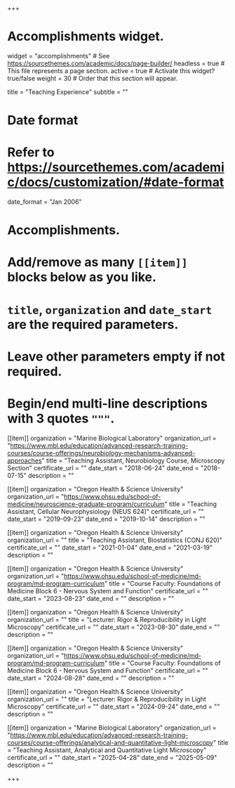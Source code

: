 +++
# Accomplishments widget.
widget = "accomplishments"  # See https://sourcethemes.com/academic/docs/page-builder/
headless = true  # This file represents a page section.
active = true  # Activate this widget? true/false
weight = 30  # Order that this section will appear.

title = "Teaching Experience"
subtitle = ""

# Date format
#   Refer to https://sourcethemes.com/academic/docs/customization/#date-format
date_format = "Jan 2006"

# Accomplishments.
#   Add/remove as many `[[item]]` blocks below as you like.
#   `title`, `organization` and `date_start` are the required parameters.
#   Leave other parameters empty if not required.
#   Begin/end multi-line descriptions with 3 quotes `"""`.


[[item]]
  organization = "Marine Biological Laboratory"
  organization_url = "https://www.mbl.edu/education/advanced-research-training-courses/course-offerings/neurobiology-mechanisms-advanced-approaches"
  title = "Teaching Assistant, Neurobiology Course, Microscopy Section"
  certificate_url = ""
  date_start = "2018-06-24"
  date_end = "2018-07-15"
  description = ""
  
[[item]]
  organization = "Oregon Health & Science University"
  organization_url = "https://www.ohsu.edu/school-of-medicine/neuroscience-graduate-program/curriculum"
  title = "Teaching Assistant, Cellular Neurophysiology (NEUS 624)"
  certificate_url = ""
  date_start = "2019-09-23"
  date_end = "2019-10-14"
  description = ""
  
  
[[item]]
  organization = "Oregon Health & Science University"
  organization_url = ""
  title = "Teaching Assistant, Biostatistics (CONJ 620)"
  certificate_url = ""
  date_start = "2021-01-04"
  date_end = "2021-03-19"
  description = ""  
  
[[item]]
  organization = "Oregon Health & Science University"
  organization_url = "https://www.ohsu.edu/school-of-medicine/md-program/md-program-curriculum"
  title = "Course Faculty: Foundations of Medicine Block 6 - Nervous System and Function"
  certificate_url = ""
  date_start = "2023-08-23"
  date_end = ""
  description = ""
  
[[item]]
  organization = "Oregon Health & Science University"
  organization_url = ""
  title = "Lecturer: Rigor & Reproducibility in Light Microscopy"
  certificate_url = ""
  date_start = "2023-08-30"
  date_end = ""
  description = ""
  
[[item]]
  organization = "Oregon Health & Science University"
  organization_url = "https://www.ohsu.edu/school-of-medicine/md-program/md-program-curriculum"
  title = "Course Faculty: Foundations of Medicine Block 6 - Nervous System and Function"
  certificate_url = ""
  date_start = "2024-08-28"
  date_end = ""
  description = ""
  
[[item]]
  organization = "Oregon Health & Science University"
  organization_url = ""
  title = "Lecturer: Rigor & Reproducibility in Light Microscopy"
  certificate_url = ""
  date_start = "2024-09-24"
  date_end = ""
  description = ""

[[item]]
  organization = "Marine Biological Laboratory"
  organization_url = "https://www.mbl.edu/education/advanced-research-training-courses/course-offerings/analytical-and-quantitative-light-microscopy"
  title = "Teaching Assistant, Analytical and Quantitative Light Microscopy"
  certificate_url = ""
  date_start = "2025-04-28"
  date_end = "2025-05-09"
  description = ""

+++
